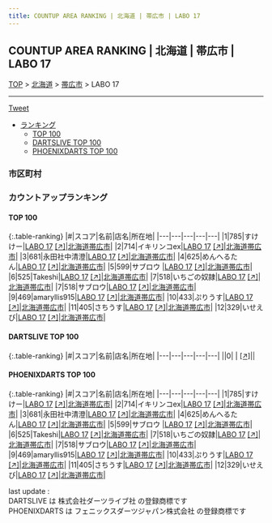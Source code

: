 ```yaml
---
title: COUNTUP AREA RANKING | 北海道 | 帯広市 | LABO 17
---
```

## COUNTUP AREA RANKING | 北海道 | 帯広市 | LABO 17

[TOP](/darts/rank/) > [北海道](/darts/rank/北海道/) > [帯広市](/darts/rank/北海道/帯広市/) > LABO 17

___

<a href="https://twitter.com/share?ref_src=twsrc%5Etfw" data-text="COUNTUP AREA RANKING | 北海道帯広市LABO 17" class="twitter-share-button" data-hashtags="DARTSLIVE,PHOENIXDARTS,darts,ダーツ" data-show-count="false">Tweet</a>

* [ランキング](#カウントアップランキング)
    * [TOP 100](#top-100)
    * [DARTSLIVE TOP 100](#dartslive-top-100)
    * [PHOENIXDARTS TOP 100](#phoenixdarts-top-100)

### 市区町村

<ul>

</ul>

### カウントアップランキング

#### TOP 100



{:.table-ranking}
|#|スコア|名前|店名|所在地|
|---|---|---|---|---|
|1|785|<span class="rank-name-pd">すけけー</span>|<a href="/darts/rank/shops/89934.html">LABO 17</a> <a href="https://vs.phoenixdarts.com/jp/shop/shopDetailInfo/s_89934?s_seq=89934">[↗]</a>|<a href="/darts/rank/北海道/帯広市">北海道帯広市</a>|
|2|714|<span class="rank-name-pd">イキリンコex</span>|<a href="/darts/rank/shops/89934.html">LABO 17</a> <a href="https://vs.phoenixdarts.com/jp/shop/shopDetailInfo/s_89934?s_seq=89934">[↗]</a>|<a href="/darts/rank/北海道/帯広市">北海道帯広市</a>|
|3|681|<span class="rank-name-pd">永田社中清澄</span>|<a href="/darts/rank/shops/89934.html">LABO 17</a> <a href="https://vs.phoenixdarts.com/jp/shop/shopDetailInfo/s_89934?s_seq=89934">[↗]</a>|<a href="/darts/rank/北海道/帯広市">北海道帯広市</a>|
|4|625|<span class="rank-name-pd">めんへるたん</span>|<a href="/darts/rank/shops/89934.html">LABO 17</a> <a href="https://vs.phoenixdarts.com/jp/shop/shopDetailInfo/s_89934?s_seq=89934">[↗]</a>|<a href="/darts/rank/北海道/帯広市">北海道帯広市</a>|
|5|599|<span class="rank-name-pd">サブロウ </span>|<a href="/darts/rank/shops/89934.html">LABO 17</a> <a href="https://vs.phoenixdarts.com/jp/shop/shopDetailInfo/s_89934?s_seq=89934">[↗]</a>|<a href="/darts/rank/北海道/帯広市">北海道帯広市</a>|
|6|525|<span class="rank-name-pd">Takeshi</span>|<a href="/darts/rank/shops/89934.html">LABO 17</a> <a href="https://vs.phoenixdarts.com/jp/shop/shopDetailInfo/s_89934?s_seq=89934">[↗]</a>|<a href="/darts/rank/北海道/帯広市">北海道帯広市</a>|
|7|518|<span class="rank-name-pd">いちごの奴隷</span>|<a href="/darts/rank/shops/89934.html">LABO 17</a> <a href="https://vs.phoenixdarts.com/jp/shop/shopDetailInfo/s_89934?s_seq=89934">[↗]</a>|<a href="/darts/rank/北海道/帯広市">北海道帯広市</a>|
|7|518|<span class="rank-name-pd">サブロウ</span>|<a href="/darts/rank/shops/89934.html">LABO 17</a> <a href="https://vs.phoenixdarts.com/jp/shop/shopDetailInfo/s_89934?s_seq=89934">[↗]</a>|<a href="/darts/rank/北海道/帯広市">北海道帯広市</a>|
|9|469|<span class="rank-name-pd">amaryllis915</span>|<a href="/darts/rank/shops/89934.html">LABO 17</a> <a href="https://vs.phoenixdarts.com/jp/shop/shopDetailInfo/s_89934?s_seq=89934">[↗]</a>|<a href="/darts/rank/北海道/帯広市">北海道帯広市</a>|
|10|433|<span class="rank-name-pd">ぷりうす</span>|<a href="/darts/rank/shops/89934.html">LABO 17</a> <a href="https://vs.phoenixdarts.com/jp/shop/shopDetailInfo/s_89934?s_seq=89934">[↗]</a>|<a href="/darts/rank/北海道/帯広市">北海道帯広市</a>|
|11|405|<span class="rank-name-pd">さちうす</span>|<a href="/darts/rank/shops/89934.html">LABO 17</a> <a href="https://vs.phoenixdarts.com/jp/shop/shopDetailInfo/s_89934?s_seq=89934">[↗]</a>|<a href="/darts/rank/北海道/帯広市">北海道帯広市</a>|
|12|329|<span class="rank-name-pd">いせえび</span>|<a href="/darts/rank/shops/89934.html">LABO 17</a> <a href="https://vs.phoenixdarts.com/jp/shop/shopDetailInfo/s_89934?s_seq=89934">[↗]</a>|<a href="/darts/rank/北海道/帯広市">北海道帯広市</a>|


#### DARTSLIVE TOP 100



{:.table-ranking}
|#|スコア|名前|店名|所在地|
|---|---|---|---|---|
||0|<span class="rank-name-dl"> </span>|<a href="/darts/rank/shops/.html"></a> <a href="">[↗]</a>|<a href="/darts/rank//"></a>|


#### PHOENIXDARTS TOP 100



{:.table-ranking}
|#|スコア|名前|店名|所在地|
|---|---|---|---|---|
|1|785|<span class="rank-name-pd">すけけー</span>|<a href="/darts/rank/shops/89934.html">LABO 17</a> <a href="https://vs.phoenixdarts.com/jp/shop/shopDetailInfo/s_89934?s_seq=89934">[↗]</a>|<a href="/darts/rank/北海道/帯広市">北海道帯広市</a>|
|2|714|<span class="rank-name-pd">イキリンコex</span>|<a href="/darts/rank/shops/89934.html">LABO 17</a> <a href="https://vs.phoenixdarts.com/jp/shop/shopDetailInfo/s_89934?s_seq=89934">[↗]</a>|<a href="/darts/rank/北海道/帯広市">北海道帯広市</a>|
|3|681|<span class="rank-name-pd">永田社中清澄</span>|<a href="/darts/rank/shops/89934.html">LABO 17</a> <a href="https://vs.phoenixdarts.com/jp/shop/shopDetailInfo/s_89934?s_seq=89934">[↗]</a>|<a href="/darts/rank/北海道/帯広市">北海道帯広市</a>|
|4|625|<span class="rank-name-pd">めんへるたん</span>|<a href="/darts/rank/shops/89934.html">LABO 17</a> <a href="https://vs.phoenixdarts.com/jp/shop/shopDetailInfo/s_89934?s_seq=89934">[↗]</a>|<a href="/darts/rank/北海道/帯広市">北海道帯広市</a>|
|5|599|<span class="rank-name-pd">サブロウ </span>|<a href="/darts/rank/shops/89934.html">LABO 17</a> <a href="https://vs.phoenixdarts.com/jp/shop/shopDetailInfo/s_89934?s_seq=89934">[↗]</a>|<a href="/darts/rank/北海道/帯広市">北海道帯広市</a>|
|6|525|<span class="rank-name-pd">Takeshi</span>|<a href="/darts/rank/shops/89934.html">LABO 17</a> <a href="https://vs.phoenixdarts.com/jp/shop/shopDetailInfo/s_89934?s_seq=89934">[↗]</a>|<a href="/darts/rank/北海道/帯広市">北海道帯広市</a>|
|7|518|<span class="rank-name-pd">いちごの奴隷</span>|<a href="/darts/rank/shops/89934.html">LABO 17</a> <a href="https://vs.phoenixdarts.com/jp/shop/shopDetailInfo/s_89934?s_seq=89934">[↗]</a>|<a href="/darts/rank/北海道/帯広市">北海道帯広市</a>|
|7|518|<span class="rank-name-pd">サブロウ</span>|<a href="/darts/rank/shops/89934.html">LABO 17</a> <a href="https://vs.phoenixdarts.com/jp/shop/shopDetailInfo/s_89934?s_seq=89934">[↗]</a>|<a href="/darts/rank/北海道/帯広市">北海道帯広市</a>|
|9|469|<span class="rank-name-pd">amaryllis915</span>|<a href="/darts/rank/shops/89934.html">LABO 17</a> <a href="https://vs.phoenixdarts.com/jp/shop/shopDetailInfo/s_89934?s_seq=89934">[↗]</a>|<a href="/darts/rank/北海道/帯広市">北海道帯広市</a>|
|10|433|<span class="rank-name-pd">ぷりうす</span>|<a href="/darts/rank/shops/89934.html">LABO 17</a> <a href="https://vs.phoenixdarts.com/jp/shop/shopDetailInfo/s_89934?s_seq=89934">[↗]</a>|<a href="/darts/rank/北海道/帯広市">北海道帯広市</a>|
|11|405|<span class="rank-name-pd">さちうす</span>|<a href="/darts/rank/shops/89934.html">LABO 17</a> <a href="https://vs.phoenixdarts.com/jp/shop/shopDetailInfo/s_89934?s_seq=89934">[↗]</a>|<a href="/darts/rank/北海道/帯広市">北海道帯広市</a>|
|12|329|<span class="rank-name-pd">いせえび</span>|<a href="/darts/rank/shops/89934.html">LABO 17</a> <a href="https://vs.phoenixdarts.com/jp/shop/shopDetailInfo/s_89934?s_seq=89934">[↗]</a>|<a href="/darts/rank/北海道/帯広市">北海道帯広市</a>|


<div class="footer border-top border-gray-light mt-5 pt-3 text-right text-gray">
    last update : <span style="font-weight: italic" id="foot_last_modified"></span><br />
    DARTSLIVE は 株式会社ダーツライブ社 の登録商標です<br />
    PHOENIXDARTS は フェニックスダーツジャパン株式会社 の登録商標です<br />
</div>

<script src="https://cdnjs.cloudflare.com/ajax/libs/jquery.tablesorter/2.31.3/js/jquery.tablesorter.min.js" integrity="sha512-qzgd5cYSZcosqpzpn7zF2ZId8f/8CHmFKZ8j7mU4OUXTNRd5g+ZHBPsgKEwoqxCtdQvExE5LprwwPAgoicguNg==" crossorigin="anonymous" referrerpolicy="no-referrer"></script>
<link rel="stylesheet" href="https://cdnjs.cloudflare.com/ajax/libs/jquery.tablesorter/2.31.3/css/theme.default.min.css" integrity="sha512-wghhOJkjQX0Lh3NSWvNKeZ0ZpNn+SPVXX1Qyc9OCaogADktxrBiBdKGDoqVUOyhStvMBmJQ8ZdMHiR3wuEq8+w==" crossorigin="anonymous" referrerpolicy="no-referrer" />
<script>
$(function() {
    $(".table-ranking").tablesorter({sortList:[[0, 0]]});
    $("#foot_last_modified").text(formatDate(new Date(document.lastModified), 'yyyy-MM-dd HH:mm:ss'));
});
</script>

<script async src="https://platform.twitter.com/widgets.js" charset="utf-8"></script>